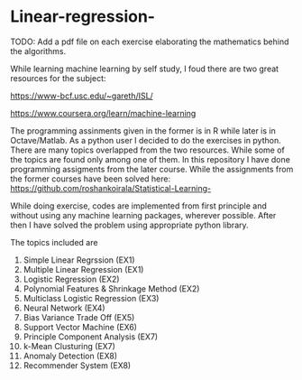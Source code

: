 # Linear-regression-

TODO:
Add a pdf file on each exercise elaborating the mathematics behind the algorithms. 


While learning machine learning by self study, I foud there are two great resources for the subject: 

https://www-bcf.usc.edu/~gareth/ISL/

https://www.coursera.org/learn/machine-learning

The programming assinments given in the former is in R while later is in Octave/Matlab. 
As a python user I decided to do the exercises in python. There are many topics overlapped from the two resources. 
While some of the topics are found only among one of them. In this repository I have done programming assigments from the later course. While the assignments from the former courses have been solved here: https://github.com/roshankoirala/Statistical-Learning- 


While doing exercise, codes are implemented from first principle and without using any machine learning packages, wherever 
possible. After then I have solved the problem using appropriate python library. 

The topics included are 

01. Simple Linear Regrssion (EX1)
02. Multiple Linear Regression (EX1)
03. Logistic Regression (EX2)
04. Polynomial Features & Shrinkage Method (EX2)
05. Multiclass Logistic Regression (EX3)
06. Neural Network (EX4)
07. Bias Variance Trade Off (EX5)
08. Support Vector Machine (EX6)
09. Principle Component Analysis (EX7) 
10. k-Mean Clusturing (EX7)
11. Anomaly Detection (EX8)
12. Recommender System (EX8)

